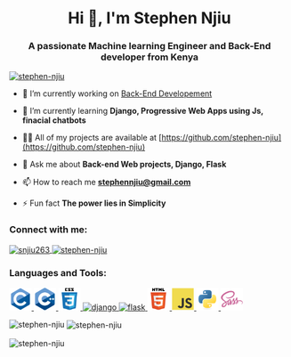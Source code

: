 <h1 align="center">Hi 👋, I'm Stephen Njiu</h1>
<h3 align="center">A passionate Machine learning Engineer and Back-End developer from Kenya</h3>

<p align="left"> <a href="https://github.com/ryo-ma/github-profile-trophy"><img src="https://github-profile-trophy.vercel.app/?username=stephen-njiu" alt="stephen-njiu" /></a> </p>

- 🔭 I’m currently working on [Back-End Developement](https://github.com/stephen-njiu)

- 🌱 I’m currently learning **Django, Progressive Web Apps using Js, finacial chatbots**

- 👨‍💻 All of my projects are available at [https://github.com/stephen-njiu](https://github.com/stephen-njiu)

- 💬 Ask me about **Back-end Web projects, Django, Flask**

- 📫 How to reach me **stephennjiu@gmail.com**

- ⚡ Fun fact **The power lies in Simplicity**

<h3 align="left">Connect with me:</h3>
<p align="left">
    <a href="https://twitter.com/snjiu263" target="_blank" rel="noreferrer">
        <img align="center" src="https://raw.githubusercontent.com/rahuldkjain/github-profile-readme-generator/master/src/images/icons/Social/twitter.svg" alt="snjiu263" height="30" width="40" />
    </a>
    <a href="https://linkedin.com/in/stephen-njiu" target="_blank" rel="noreferrer">
        <img align="center" src="https://raw.githubusercontent.com/rahuldkjain/github-profile-readme-generator/master/src/images/icons/Social/linked-in-alt.svg" alt="stephen-njiu" height="30" width="40" />
    </a>
</p>

<h3 align="left">Languages and Tools:</h3>
<p align="left">
    <a href="https://www.cprogramming.com/" target="_blank" rel="noreferrer">
        <img src="https://raw.githubusercontent.com/devicons/devicon/master/icons/c/c-original.svg" alt="c" width="40" height="40"/>
    </a>
    <a href="https://www.w3schools.com/cpp/" target="_blank" rel="noreferrer">
        <img src="https://raw.githubusercontent.com/devicons/devicon/master/icons/cplusplus/cplusplus-original.svg" alt="cplusplus" width="40" height="40"/>
    </a>
    <a href="https://www.w3schools.com/css/" target="_blank" rel="noreferrer">
        <img src="https://raw.githubusercontent.com/devicons/devicon/master/icons/css3/css3-original-wordmark.svg" alt="css3" width="40" height="40"/>
    </a>
    <a href="https://www.djangoproject.com/" target="_blank" rel="noreferrer">
        <img src="https://cdn.worldvectorlogo.com/logos/django.svg" alt="django" width="40" height="40"/>
    </a>
    <a href="https://flask.palletsprojects.com/" target="_blank" rel="noreferrer">
        <img src="https://www.vectorlogo.zone/logos/pocoo_flask/pocoo_flask-icon.svg" alt="flask" width="40" height="40"/>
    </a>
    <a href="https://www.w3.org/html/" target="_blank" rel="noreferrer">
        <img src="https://raw.githubusercontent.com/devicons/devicon/master/icons/html5/html5-original-wordmark.svg" alt="html5" width="40" height="40"/>
    </a>
    <a href="https://developer.mozilla.org/en-US/docs/Web/JavaScript" target="_blank" rel="noreferrer">
        <img src="https://raw.githubusercontent.com/devicons/devicon/master/icons/javascript/javascript-original.svg" alt="javascript" width="40" height="40"/>
    </a>
    <a href="https://www.python.org" target="_blank" rel="noreferrer">
        <img src="https://raw.githubusercontent.com/devicons/devicon/master/icons/python/python-original.svg" alt="python" width="40" height="40"/>
    </a>
    <a href="https://sass-lang.com" target="_blank" rel="noreferrer">
        <img src="https://raw.githubusercontent.com/devicons/devicon/master/icons/sass/sass-original.svg" alt="sass" width="40" height="40"/>
    </a>
</p>

<p><img align="left" src="https://github-readme-stats.vercel.app/api/top-langs?username=stephen-njiu&show_icons=true&locale=en&layout=compact" alt="stephen-njiu" /></p>

<p>&nbsp;<img align="center" src="https://github-readme-stats.vercel.app/api?username=stephen-njiu&show_icons=true&locale=en" alt="stephen-njiu" /></p>

<p><img align="center" src="https://github-readme-streak-stats.herokuapp.com/?user=stephen-njiu&" alt="stephen-njiu" /></p>
